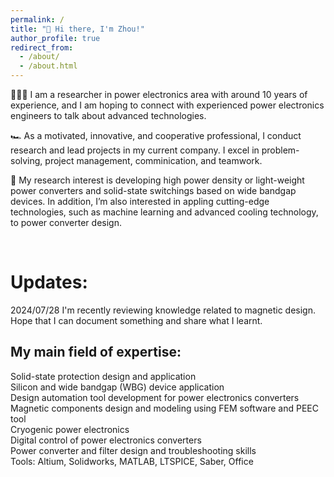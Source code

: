```yaml
---
permalink: /
title: "👋 Hi there, I'm Zhou!"
author_profile: true
redirect_from: 
  - /about/
  - /about.html
---
```


👨🏻‍🔬 I am a researcher in power electronics area with around 10 years of experience, and I am hoping to connect with experienced power electronics engineers to talk about advanced technologies.

🏎️ As a motivated, innovative, and cooperative professional, I conduct research and lead projects in my current company. I excel in problem-solving, project management, comminication, and teamwork.

🔋 My research interest is developing high power density or light-weight power converters and solid-state switchings based on wide bandgap devices. In addition, I’m also interested in appling cutting-edge technologies, such as machine learning and advanced cooling technology, to power converter design.  

  <br/>

Updates:
======
2024/07/28
I'm recently reviewing knowledge related to magnetic design. Hope that I can document something and share what I learnt.


My main field of expertise:
-----
Solid-state protection design and application<br/>
Silicon and wide bandgap (WBG) device application <br/>
Design automation tool development for power electronics converters<br/>
Magnetic components design and modeling using FEM software and PEEC tool<br/>
Cryogenic power electronics<br/>
Digital control of power electronics converters<br/>
Power converter and filter design and troubleshooting skills<br/>
Tools: Altium, Solidworks, MATLAB, LTSPICE, Saber, Office<br/>


